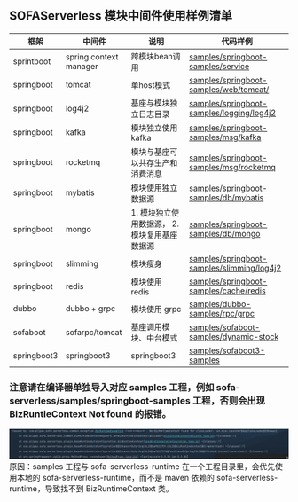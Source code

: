 ## SOFAServerless 模块中间件使用样例清单

| 框架          | 中间件                    | 说明                         | 代码样例                                                                                                                                              |
|-------------|------------------------|----------------------------|---------------------------------------------------------------------------------------------------------------------------------------------------|
| sprintboot  | spring context manager | 跨模块bean调用                  | [samples/springboot-samples/service](https://github.com/sofastack/sofa-serverless/tree/master/samples/springboot-samples/service)                 |  
| springboot  | tomcat                 | 单host模式                    | [samples/springboot-samples/web/tomcat/](https://github.com/sofastack-guides/springboot-samples/tree/master/samples/web/tomcat)                   | 
| springboot  | log4j2                 | 基座与模块独立日志目录                | [samples/springboot-samples/logging/log4j2](https://github.com/sofastack/sofa-serverless/tree/master/samples/springboot-samples/logging/log4j2)   |
| springboot  | kafka                  | 模块独立使用 kafka               | [samples/springboot-samples/msg/kafka](https://github.com/sofastack/sofa-serverless/tree/master/samples/springboot-samples/msg/kafka/)            |
| springboot  | rocketmq               | 模块与基座可以共存生产和消费消息           | [samples/springboot-samples/msg/rocketmq](https://github.com/sofastack/sofa-serverless/tree/master/samples/springboot-samples/msg/rocketmq/)      |
| springboot  | mybatis                | 模块使用独立数据源                  | [samples/springboot-samples/db/mybatis](https://github.com/sofastack/sofa-serverless/tree/master/samples/springboot-samples/db/mybatis)           |
| springboot  | mongo                  | 1. 模块独立使用数据源， 2. 模块复用基座数据源 | [samples/springboot-samples/db/mongo](https://github.com/sofastack/sofa-serverless/tree/master/samples/springboot-samples/db/mongo)               |
| springboot  | slimming               | 模块瘦身                       | [samples/springboot-samples/slimming/log4j2](https://github.com/sofastack/sofa-serverless/tree/master/samples/springboot-samples/slimming/log4j2) |
| springboot  | redis                  | 模块使用 redis                 | [samples/springboot-samples/cache/redis](https://github.com/sofastack/sofa-serverless/tree/master/samples/springboot-samples/cache/redis)         |
| dubbo       | dubbo + grpc           | 模块使用 grpc                  | [samples/dubbo-samples/rpc/grpc](https://github.com/sofastack/sofa-serverless/tree/master/samples/dubbo-samples/rpc/grpc)                         |
| sofaboot    | sofarpc/tomcat         | 基座调用模块、中台模式                | [samples/sofaboot-samples/dynamic-stock](https://github.com/sofastack/sofa-serverless/tree/master/samples/sofaboot-samples/dynamic-stock)         | 
| springboot3 | springboot3            | springboot3                | [samples/sofaboot3-samples](https://github.com/sofastack/sofa-serverless/tree/master/samples/sofaboot3-samples)                                   |       |
### 注意请在编译器单独导入对应 samples 工程，例如 sofa-serverless/samples/springboot-samples 工程，否则会出现 BizRuntieContext Not found 的报错。
![biz runtime context not found](bizruntimecontext_not_found.png)
原因：samples 工程与 sofa-serverless-runtime 在一个工程目录里，会优先使用本地的 sofa-serverless-runtime，而不是 maven 依赖的 sofa-serverless-runtime，导致找不到 BizRuntimeContext 类。
